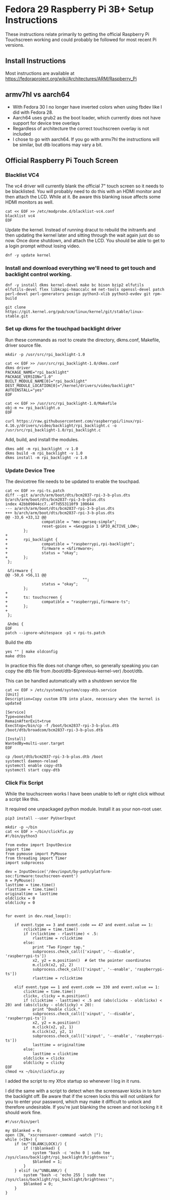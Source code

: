 # Fedora 29 Raspberry Pi 3B+ Setup Instructions

These instructions relate primarily to getting the official Raspberry Pi Touchscreen working and could probably be followed for most recent Pi versions.

## Install Instructions
Most instructions are available at https://fedoraproject.org/wiki/Architectures/ARM/Raspberry_Pi

## armv7hl vs aarch64
- With Fedora 30 I no longer have inverted colors when using fbdev like I did with Fedora 28.
- Aarch64 uses grub2 as the boot loader, which currently does not have support for device tree overlays
- Regardless of architecture the correct touchscreen overlay is not included
- I chose to go with aarch64. If you go with armv7hl the instructions will be similar, but dtb locations may vary a bit.

## Official Raspberry Pi Touch Screen

### Blacklist VC4
The vc4 driver will currently blank the official 7" touch screen so it needs to be blacklisted. You will probably need to do this with an HDMI monitor and then attach the LCD. While at it. Be aware this blanking issue affects some HDMI monitors as well.

```
cat << EOF >> /etc/modprobe.d/blacklist-vc4.conf
blacklist vc4
EOF
```

Update the kernel. Instead of running dracut to rebuild the initramfs and then updating the kernel later and sitting through the wait again just do so now. Once done shutdown, and attach the LCD. You should be able to get to a login prompt without losing video.

```
dnf -y update kernel
```

### Install and download everything we'll need to get touch and backlight control working.

```
dnf -y install dkms kernel-devel make bc bison bzip2 elfutils elfutils-devel flex libkcapi-hmaccalc m4 net-tools openssl-devel patch perl-devel perl-generators pesign python3-xlib python3-evdev git rpm-build

git clone https://git.kernel.org/pub/scm/linux/kernel/git/stable/linux-stable.git
```

### Set up dkms for the touchpad backlight driver

Run these commands as root to create the directory, dkms.conf, Makefile, driver source file.
```
mkdir -p /usr/src/rpi_backlight-1.0
```

```
cat << EOF >> /usr/src/rpi_backlight-1.0/dkms.conf
dkms driver
PACKAGE_NAME="rpi_backlight"
PACKAGE_VERSION="1.0"
BUILT_MODULE_NAME[0]="rpi_backlight"
DEST_MODULE_LOCATION[0]="/kernel/drivers/video/backlight"
AUTOINSTALL="yes"
EOF
```

```
cat << EOF >> /usr/src/rpi_backlight-1.0/Makefile
obj-m += rpi_backlight.o
EOF
```

```
curl https://raw.githubusercontent.com/raspberrypi/linux/rpi-4.16.y/drivers/video/backlight/rpi_backlight.c -o /usr/src/rpi_backlight-1.0/rpi_backlight.c
```

Add, build, and install the modules.
```
dkms add -m rpi_backlight -v 1.0
dkms build -m rpi_backlight -v 1.0
dkms install -m rpi_backlight -v 1.0
```

### Update Device Tree
The devicetree file needs to be updated to enable the touchpad.

```
cat << EOF >> rpi-ts.patch
diff --git a/arch/arm/boot/dts/bcm2837-rpi-3-b-plus.dts b/arch/arm/boot/dts/bcm2837-rpi-3-b-plus.dts
index 42bb09044cc7..4f7d553110f9 100644
--- a/arch/arm/boot/dts/bcm2837-rpi-3-b-plus.dts
+++ b/arch/arm/boot/dts/bcm2837-rpi-3-b-plus.dts
@@ -33,6 +33,12 @@
                compatible = "mmc-pwrseq-simple";
                reset-gpios = <&expgpio 1 GPIO_ACTIVE_LOW>;
        };
+
+       rpi_backlight {
+               compatible = "raspberrypi,rpi-backlight";
+               firmware = <&firmware>;
+               status = "okay";
+       };
 };

 &firmware {
@@ -50,6 +56,11 @@
                                  "";
                status = "okay";
        };
+
+       ts: touchscreen {
+               compatible = "raspberrypi,firmware-ts";
+       };
+
 };

 &hdmi {
EOF
patch --ignore-whitespace -p1 < rpi-ts.patch
```

Build the dtb
```
yes "" | make oldconfig
make dtbs
```

In practice this file does not change often, so generally speaking you can copy the dtb file from /boot/dtb-$(previous-kernel-ver) /boot/dtb.

This can be handled automatically with a shutdown service file

```
cat << EOF > /etc/systemd/system/copy-dtb.service
[Unit]
Description=Copy custom DTB into place, necessary when the kernel is updated

[Service]
Type=oneshot
RemainAfterExit=true
ExecStop=/bin/cp -f /boot/bcm2837-rpi-3-b-plus.dtb /boot/dtb/broadcom/bcm2837-rpi-3-b-plus.dtb

[Install]
WantedBy=multi-user.target
EOF
```

```
cp /boot/dtb/bcm2837-rpi-3-b-plus.dtb /boot
systemctl daemon-reload
systemctl enable copy-dtb
systemctl start copy-dtb
```

### Click Fix Script
While the touchscreen works I have been unable to left or right click without a script like this.

It required one unpackaged python module. Install it as your non-root user.

```
pip3 install --user PyUserInput
```

```
mkdir -p ~/bin
cat << EOF > ~/bin/clickfix.py
#!/bin/python3

from evdev import InputDevice
import time
from pymouse import PyMouse
from threading import Timer
import subprocess

dev = InputDevice('/dev/input/by-path/platform-soc:firmware:touchscreen-event')
m = PyMouse()
lasttime = time.time()
rlasttime = time.time()
originaltime = lasttime
oldclickx = 0
oldclicky = 0


for event in dev.read_loop():

    if event.type == 3 and event.code == 47 and event.value == 1:
        rclicktime = time.time()
        if (rclicktime - rlasttime) < .5:
            rlasttime = rclicktime
        else:
            print "Two Finger tap."
            subprocess.check_call(['xinput', '--disable', 'raspberrypi-ts'])
            x2, y2 = m.position()  # Get the pointer coordinates
            m.click(x2, y2, 2)
            subprocess.check_call(['xinput', '--enable', 'raspberrypi-ts'])
            rlasttime = rclicktime

    elif event.type == 1 and event.code == 330 and event.value == 1:
        clicktime = time.time()
        clickx, clicky = m.position()
        if (clicktime - lasttime) < .5 and (abs(clickx - oldclickx) < 20) and (abs(clicky - oldclicky) < 20):
            print "Double click."
            subprocess.check_call(['xinput', '--disable', 'raspberrypi-ts'])
            x2, y2 = m.position()
            m.click(x2, y2, 1)
            m.click(x2, y2, 1)
            subprocess.check_call(['xinput', '--enable', 'raspberrypi-ts'])
            lasttime = originaltime
        else:
            lasttime = clicktime
        oldclickx = clickx
        oldclicky = clicky
EOF
chmod +x ~/bin/clickfix.py
```

I added the script to my Xfce startup so whenever I log in it runs.

I did the same with a script to detect when the screensaver kicks in to turn the backlight off. Be aware that if the screen locks this will not unblank for you to enter your password, which may make it difficult to unlock and therefore undesirable. If you're just blanking the screen and not locking it it should work fine.

```
#!/usr/bin/perl

my $blanked = 0;
open (IN, "xscreensaver-command -watch |");
while (<IN>) {
    if (m/^(BLANK|LOCK)/) {
        if (!$blanked) {
            system "bash -c 'echo 0 | sudo tee /sys/class/backlight/rpi_backlight/brightness'";
            $blanked = 1;
        }
    } elsif (m/^UNBLANK/) {
        system "bash -c 'echo 255 | sudo tee /sys/class/backlight/rpi_backlight/brightness'";
        $blanked = 0;
    }
}
```
